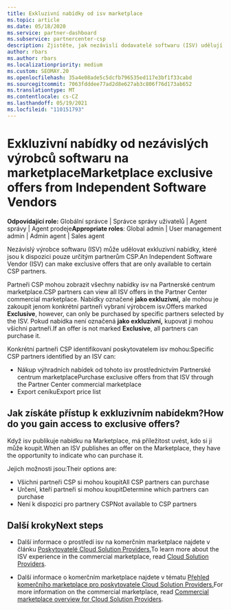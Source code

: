 ```yaml
---
title: Exkluzivní nabídky od isv marketplace
ms.topic: article
ms.date: 05/18/2020
ms.service: partner-dashboard
ms.subservice: partnercenter-csp
description: Zjistěte, jak nezávislí dodavatelé softwaru (ISV) udělují určité nabídky výhradním a dostupným jenom konkrétním partnerům CSP.
author: rbars
ms.author: rbars
ms.localizationpriority: medium
ms.custom: SEOMAY.20
ms.openlocfilehash: 35a4e08ade5c5dcfb796535ed117e3bf1f33cabd
ms.sourcegitcommit: 7063fdddee77ad2d8e627ab3c806f76d173ab652
ms.translationtype: MT
ms.contentlocale: cs-CZ
ms.lasthandoff: 05/19/2021
ms.locfileid: "110151793"
---
```

# <a name="marketplace-exclusive-offers-from-independent-software-vendors"></a><span data-ttu-id="5e14a-103">Exkluzivní nabídky od nezávislých výrobců softwaru na marketplace</span><span class="sxs-lookup"><span data-stu-id="5e14a-103">Marketplace exclusive offers from Independent Software Vendors</span></span>

<span data-ttu-id="5e14a-104">**Odpovídající role:** Globální správce | Správce správy uživatelů | Agent správy | Agent prodeje</span><span class="sxs-lookup"><span data-stu-id="5e14a-104">**Appropriate roles**: Global admin | User management admin | Admin agent | Sales agent</span></span>

<span data-ttu-id="5e14a-105">Nezávislý výrobce softwaru (ISV) může udělovat exkluzivní nabídky, které jsou k dispozici pouze určitým partnerům CSP.</span><span class="sxs-lookup"><span data-stu-id="5e14a-105">An Independent Software Vendor (ISV) can make exclusive offers that are only available to certain CSP partners.</span></span>

<span data-ttu-id="5e14a-106">Partneři CSP mohou zobrazit všechny nabídky isv na Partnerské centrum marketplace.</span><span class="sxs-lookup"><span data-stu-id="5e14a-106">CSP partners can view all ISV offers in the Partner Center commercial marketplace.</span></span> <span data-ttu-id="5e14a-107">Nabídky označené **jako exkluzivní,** ale mohou je zakoupit jenom konkrétní partneři vybraní výrobcem isv.</span><span class="sxs-lookup"><span data-stu-id="5e14a-107">Offers marked **Exclusive**, however, can only be purchased by specific partners selected by the ISV.</span></span> <span data-ttu-id="5e14a-108">Pokud nabídka není označená **jako exkluzivní,** kupovat ji mohou všichni partneři.</span><span class="sxs-lookup"><span data-stu-id="5e14a-108">If an offer is not marked **Exclusive**, all partners can purchase it.</span></span>

<span data-ttu-id="5e14a-109">Konkrétní partneři CSP identifikovaní poskytovatelem isv mohou:</span><span class="sxs-lookup"><span data-stu-id="5e14a-109">Specific CSP partners identified by an ISV can:</span></span>

- <span data-ttu-id="5e14a-110">Nákup výhradních nabídek od tohoto isv prostřednictvím Partnerské centrum marketplace</span><span class="sxs-lookup"><span data-stu-id="5e14a-110">Purchase exclusive offers from that ISV through the Partner Center commercial marketplace</span></span>
- <span data-ttu-id="5e14a-111">Export ceníku</span><span class="sxs-lookup"><span data-stu-id="5e14a-111">Export price list</span></span>

## <a name="how-do-you-gain-access-to-exclusive-offers"></a><span data-ttu-id="5e14a-112">Jak získáte přístup k exkluzivním nabídekm?</span><span class="sxs-lookup"><span data-stu-id="5e14a-112">How do you gain access to exclusive offers?</span></span>

<span data-ttu-id="5e14a-113">Když isv publikuje nabídku na Marketplace, má příležitost uvést, kdo si ji může koupit.</span><span class="sxs-lookup"><span data-stu-id="5e14a-113">When an ISV publishes an offer on the Marketplace, they have the opportunity to indicate who can purchase it.</span></span>

<span data-ttu-id="5e14a-114">Jejich možnosti jsou:</span><span class="sxs-lookup"><span data-stu-id="5e14a-114">Their options are:</span></span>

- <span data-ttu-id="5e14a-115">Všichni partneři CSP si mohou koupit</span><span class="sxs-lookup"><span data-stu-id="5e14a-115">All CSP partners can purchase</span></span>
- <span data-ttu-id="5e14a-116">Určení, kteří partneři si mohou koupit</span><span class="sxs-lookup"><span data-stu-id="5e14a-116">Determine which partners can purchase</span></span>
- <span data-ttu-id="5e14a-117">Není k dispozici pro partnery CSP</span><span class="sxs-lookup"><span data-stu-id="5e14a-117">Not available to CSP partners</span></span>

## <a name="next-steps"></a><span data-ttu-id="5e14a-118">Další kroky</span><span class="sxs-lookup"><span data-stu-id="5e14a-118">Next steps</span></span>

- <span data-ttu-id="5e14a-119">Další informace o prostředí isv na komerčním marketplace najdete v článku [Poskytovatelé Cloud Solution Providers.](/azure/marketplace/cloud-solution-providers)</span><span class="sxs-lookup"><span data-stu-id="5e14a-119">To learn more about the ISV experience in the commercial marketplace, read [Cloud Solution Providers](/azure/marketplace/cloud-solution-providers).</span></span>

- <span data-ttu-id="5e14a-120">Další informace o komerčním marketplace najdete v tématu [Přehled komerčního marketplace pro poskytovatele Cloud Solution Providers.](csp-commercial-marketplace-overview.md)</span><span class="sxs-lookup"><span data-stu-id="5e14a-120">For more information on the commercial marketplace, read [Commercial marketplace overview for Cloud Solution Providers](csp-commercial-marketplace-overview.md).</span></span>